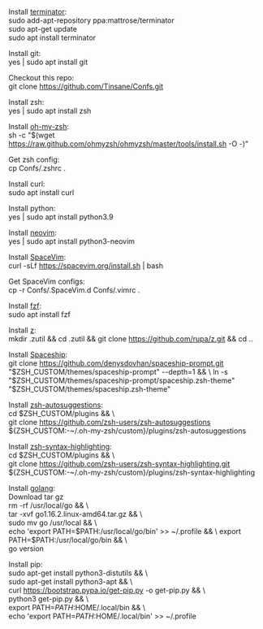 Install [terminator](https://github.com/gnome-terminator/terminator/blob/master/INSTALL.md):  
sudo add-apt-repository ppa:mattrose/terminator  
sudo apt-get update  
sudo apt install terminator  

Install git:  
yes | sudo apt install git  

Checkout this repo:  
git clone https://github.com/Tinsane/Confs.git

Install zsh:  
yes | sudo apt install zsh

Install [oh-my-zsh](https://ohmyz.sh/#install):  
sh -c "$(wget https://raw.github.com/ohmyzsh/ohmyzsh/master/tools/install.sh -O -)"  

Get zsh config:  
cp Confs/.zshrc .

Install curl:  
sudo apt install curl

Install python:  
yes | sudo apt install python3.9

Install [neovim](https://github.com/neovim/neovim/wiki/Installing-Neovim):  
yes | sudo apt install python3-neovim

Install [SpaceVim](https://spacevim.org/quick-start-guide/):  
curl -sLf https://spacevim.org/install.sh | bash

Get SpaceVim configs:  
cp -r Confs/.SpaceVim.d Confs/.vimrc .

Install [fzf](https://github.com/junegunn/fzf#installation):  
sudo apt install fzf

Install [z](https://github.com/rupa/z):  
mkdir .zutil && cd .zutil && git clone https://github.com/rupa/z.git && cd ..

Install [Spaceship](https://github.com/denysdovhan/spaceship-prompt):  
git clone https://github.com/denysdovhan/spaceship-prompt.git "$ZSH_CUSTOM/themes/spaceship-prompt" --depth=1 && \  
ln -s "$ZSH_CUSTOM/themes/spaceship-prompt/spaceship.zsh-theme" "$ZSH_CUSTOM/themes/spaceship.zsh-theme" 

Install [zsh-autosuggestions](https://github.com/zsh-users/zsh-autosuggestions/blob/master/INSTALL.md#oh-my-zsh):  
cd $ZSH_CUSTOM/plugins && \  
git clone https://github.com/zsh-users/zsh-autosuggestions ${ZSH_CUSTOM:-~/.oh-my-zsh/custom}/plugins/zsh-autosuggestions

Install [zsh-syntax-highlighting](https://github.com/zsh-users/zsh-syntax-highlighting/blob/master/INSTALL.md#oh-my-zsh):  
cd $ZSH_CUSTOM/plugins && \  
git clone https://github.com/zsh-users/zsh-syntax-highlighting.git ${ZSH_CUSTOM:-~/.oh-my-zsh/custom}/plugins/zsh-syntax-highlighting

Install [golang](https://golang.org/doc/install):  
Download tar gz  
rm -rf /usr/local/go && \  
tar -xvf go1.16.2.linux-amd64.tar.gz && \  
sudo mv go /usr/local && \  
echo 'export PATH=$PATH:/usr/local/go/bin' >> ~/.profile && \  
export PATH=$PATH:/usr/local/go/bin && \  
go version

Install pip:  
sudo apt-get install python3-distutils && \  
sudo apt-get install python3-apt && \  
curl https://bootstrap.pypa.io/get-pip.py -o get-pip.py && \  
python3 get-pip.py && \  
export PATH=$PATH:$HOME/.local/bin && \  
echo 'export PATH=$PATH:$HOME/.local/bin' >> ~/.profile


